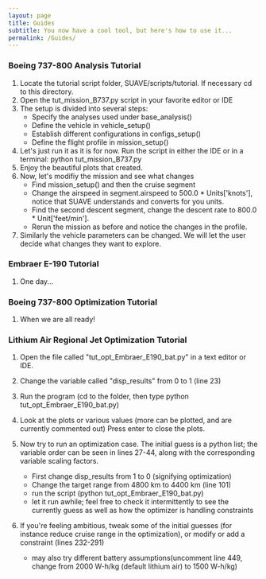 ```yaml
---
layout: page
title: Guides
subtitle: You now have a cool tool, but here's how to use it...
permalink: /Guides/
---
```


### Boeing 737-800 Analysis Tutorial
1. Locate the tutorial script folder, SUAVE/scripts/tutorial. If necessary cd to this directory.
2. Open the tut_mission_B737.py script in your favorite editor or IDE
3. The setup is divided into several steps:
	* Specify the analyses used under base_analysis()
	* Define the vehicle in vehicle_setup()
	* Establish different configurations in configs_setup()
	* Define the flight profile in mission_setup()
4. Let's just run it as it is for now. Run the script in either the IDE or in a terminal: python tut_mission_B737.py
5. Enjoy the beautiful plots that created.
6. Now, let's modifiy the mission and see what changes
	* Find mission_setup() and then the cruise segment
	* Change the airspeed in segment.airspeed to 500.0 * Units['knots'], notice that SUAVE understands and converts for you units.
	* Find the second descent segment, change the descent rate to 800.0 * Unit['feet/min'].
	* Rerun the mission as before and notice the changes in the profile.
7. Similarly the vehicle parameters can be changed. We will let the user decide what changes they want to explore.

### Embraer E-190 Tutorial
1. One day...

### Boeing 737-800 Optimization Tutorial
1. When we are all ready!



### Lithium Air Regional Jet Optimization Tutorial
1. Open the file called "tut_opt_Embraer_E190_bat.py" in 
a text editor or IDE.
2. Change the variable called "disp_results" from 0 to 1 (line 23)
3. Run the program (cd to the folder, then type python tut_opt_Embraer_E190_bat.py)
4. Look at the plots or various values (more can be plotted, and are currently commented out)
   Press enter to close the plots.
5. Now try to run an optimization case. The initial guess is a python list; the variable order can be
seen in lines 27-44, along with the corresponding variable scaling factors.
    * First change disp_results from 1 to 0 (signifying optimization)
    * Change the target range from 4800 km to 4400 km (line 101)
    * run the script (python tut_opt_Embraer_E190_bat.py)
    * let it run awhile; feel free to check it intermittently to see the currently guess as well as how the optimizer is handling constraints
  
6. If you're feeling ambitious, tweak some of the initial guesses
 (for instance reduce cruise range in the optimization), 
 or modify or add a constraint (lines 232-291)
   * may also try different battery assumptions(uncomment line 449, change from 2000 W-h/kg (default lithium air) to 1500 W-h/kg)
